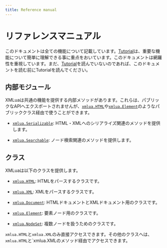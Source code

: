 ```yaml
---
title: Reference manual
---
```


# リファレンスマニュアル

このドキュメントは全ての機能について記載しています。[Tutorial][tutorial]は、重要な機能について簡単に理解できる事に重点をおいています。このドキュメントは網羅性を重視しています。まだ、[Tutorial][tutorial]を読んでいないのであれば、このドキュメントを読む前にTutorialを読んでください。

## 内部モジュール

XMLuaは共通の機能を提供する内部メソッドがあります。これらは、パブリックなAPIへエクスポートされませんが、[`xmlua.HTML`][html]や[`xmlua.Element`][element]のようなパブリッククラス経由で使うことができます。

  * [`xmlua.Serializable`][serializable]: HTML・XMLへのシリアライズ関連のメソッドを提供します。

  * [`xmlua.Searchable`][searchable]: ノード検索関連のメソッドを提供します。

## クラス

XMLuaは以下のクラスを提供します。

  * [`xmlua.HTML`][html]: HTMLをパースするクラスです。

  * [`xmlua.XML`][xml]: XMLをパースするクラスです。

  * [`xmlua.Document`][document]: HTMLドキュメントとXMLドキュメント用のクラスです。

  * [`xmlua.Element`][element]: 要素ノード用のクラスです。

  * [`xmlua.NodeSet`][node-set]: 複数ノードを扱うためのクラスです。

`xmlua.HTML`と`xmlua.XML`のみ直接アクセスできます。その他のクラスへは、`xmlua.HTML`と`xmlua.XMLのメソッド経由でアクセスできます。

[tutorial]:../tutorial/

[document]:document.html

[serializable]:serializable.html

[searchable]:searchable.html

[html]:html.html

[xml]:xml.html

[element]:element.html

[node-set]:node-set.html
